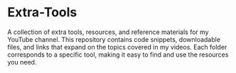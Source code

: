 # Extra-Tools
A collection of extra tools, resources, and reference materials for my YouTube channel. This repository contains code snippets, downloadable files, and links that expand on the topics covered in my videos. Each folder corresponds to a specific tool, making it easy to find and use the resources you need.
